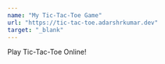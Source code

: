 ```yaml
---
name: "My Tic-Tac-Toe Game"
url: "https://tic-tac-toe.adarshrkumar.dev"
target: "_blank"
---
```


Play Tic-Tac-Toe Online!